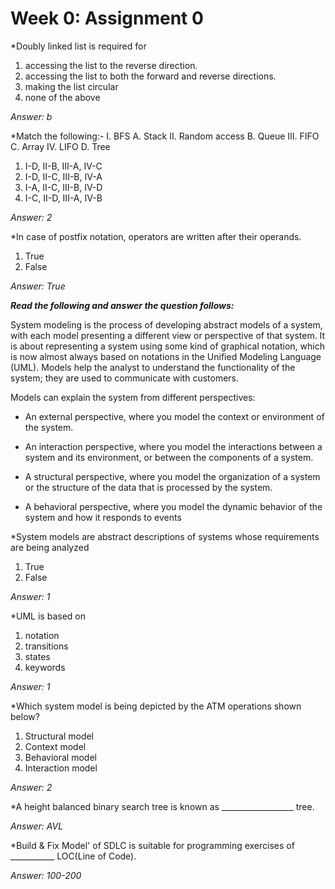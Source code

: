 # Week 0: Assignment 0

*Doubly linked list is required for
1. accessing the list to the reverse direction.
2. accessing the list to both the forward and reverse directions.
3. making the list circular
4. none of the above

*Answer: b*

*Match the following:- 
I. BFS						A. Stack
II. Random access 			B. Queue
III. FIFO 					C. Array
IV. LIFO 					D. Tree

1. I-D, II-B, III-A, IV-C
2. I-D, II-C, III-B, IV-A
3. I-A, II-C, III-B, IV-D
4. I-C, II-D, III-A, IV-B

*Answer: 2*

*In case of postfix notation, operators are written after their operands.
1. True
2. False

*Answer: True*

***Read the following and answer the question follows:***  
 <p>System modeling is the process of developing abstract models of a system, with each model presenting a different view or perspective of that system. It is about representing a system using some kind of graphical notation, which is now almost always based on notations in the Unified Modeling Language (UML). Models help the analyst to understand the functionality of the system; they are used to communicate with customers.</P>

Models can explain the system from different perspectives:

- An external perspective, where you model the context or environment of the system.

- An interaction perspective, where you model the interactions between a system and its environment, or between the components of a system.

- A structural perspective, where you model the organization of a system or the structure of the data that is processed by the system.

- A behavioral perspective, where you model the dynamic behavior of the system and how it responds to events


*System models are abstract descriptions of systems whose requirements are being analyzed 
1. True
2. False

*Answer: 1*

*UML is based on
1. notation
2. transitions
3. states
4. keywords

*Answer: 1*

*Which system model is being depicted by the ATM operations shown below?
1. Structural model
2. Context model
3. Behavioral model
4. Interaction model

*Answer: 2*

*A height balanced binary search tree is known as __________________ tree.

*Answer: AVL*

*Build & Fix Model' of SDLC is suitable for programming exercises of ___________ LOC(Line of Code).

*Answer: 100-200*
